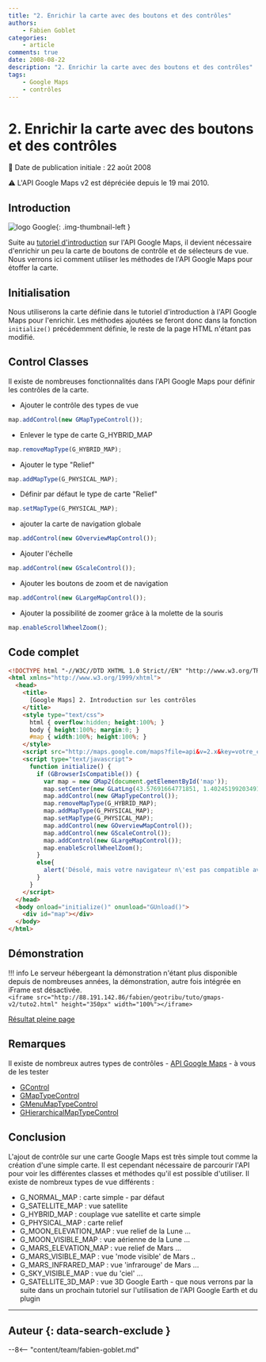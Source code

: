 ```yaml
---
title: "2. Enrichir la carte avec des boutons et des contrôles"
authors:
    - Fabien Goblet
categories:
    - article
comments: true
date: 2008-08-22
description: "2. Enrichir la carte avec des boutons et des contrôles"
tags:
    - Google Maps
    - contrôles
---
```


# 2. Enrichir la carte avec des boutons et des contrôles

:calendar: Date de publication initiale : 22 août 2008

:warning: L'API Google Maps v2 est dépréciée depuis le 19 mai 2010.

## Introduction

![logo Google](https://cdn.geotribu.fr/img/logos-icones/entreprises_association/google/google.webp "logo Google"){: .img-thumbnail-left }

Suite au [tutoriel d'introduction](2008-08-22_1-introduction-a-l-api-google-maps.md) sur l'API Google Maps, il devient nécessaire d'enrichir un peu la carte de boutons de contrôle et de sélecteurs de vue. Nous verrons ici comment utiliser les méthodes de l'API Google Maps pour étoffer la carte.

## Initialisation

Nous utiliserons la carte définie dans le tutoriel d'introduction à l'API Google Maps pour l'enrichir.
Les méthodes ajoutées se feront donc dans la fonction `initialize()` précédemment définie, le reste de la page HTML n'étant pas modifié.

## Control Classes

Il existe de nombreuses fonctionnalités dans l'API Google Maps pour définir les contrôles de la carte.

- Ajouter le contrôle des types de vue

```javascript
map.addControl(new GMapTypeControl());
```

- Enlever le type de carte G_HYBRID_MAP

```javascript
map.removeMapType(G_HYBRID_MAP);
```

- Ajouter le type "Relief"

```javascript
map.addMapType(G_PHYSICAL_MAP);
```

- Définir par défaut le type de carte "Relief"

```javascript
map.setMapType(G_PHYSICAL_MAP);
```

- ajouter la carte de navigation globale

```javascript
map.addControl(new GOverviewMapControl());
```

- Ajouter l'échelle

```javascript
map.addControl(new GScaleControl());
```

- Ajouter les boutons de zoom et de navigation

```javascript
map.addControl(new GLargeMapControl());
```

- Ajouter la possibilité de zoomer grâce à la molette de la souris

```javascript
map.enableScrollWheelZoom();
```

## Code complet

```html
<!DOCTYPE html "-//W3C//DTD XHTML 1.0 Strict//EN" "http://www.w3.org/TR/xhtml1/DTD/xhtml1-strict.dtd">
<html xmlns="http://www.w3.org/1999/xhtml">
  <head>
    <title>
      [Google Maps] 2. Introduction sur les contrôles
    </title>
    <style type="text/css">
      html { overflow:hidden; height:100%; }
      body { height:100%; margin:0; }
      #map { width:100%; height:100%; }
    </style>
    <script src="http://maps.google.com/maps?file=api&v=2.x&key=votre_clé_ici" type="text/javascript"></script>
    <script type="text/javascript">
      function initialize() {
        if (GBrowserIsCompatible()) {
          var map = new GMap2(document.getElementById('map'));
          map.setCenter(new GLatLng(43.57691664771851, 1.402451992034912),15);
          map.addControl(new GMapTypeControl());
          map.removeMapType(G_HYBRID_MAP);
          map.addMapType(G_PHYSICAL_MAP);
          map.setMapType(G_PHYSICAL_MAP);
          map.addControl(new GOverviewMapControl());
          map.addControl(new GScaleControl());
          map.addControl(new GLargeMapControl());
          map.enableScrollWheelZoom();
        }
        else{
          alert('Désolé, mais votre navigateur n\'est pas compatible avec Google Maps');
        }
      }
    </script>
  </head>
  <body onload="initialize()" onunload="GUnload()">
    <div id="map"></div>
  </body>
</html>
```

## Démonstration

!!! info
    Le serveur hébergeant la démonstration n'étant plus disponible depuis de nombreuses années, la démonstration, autre fois intégrée en iFrame est désactivée.  
    `<iframe src="http://88.191.142.86/fabien/geotribu/tuto/gmaps-v2/tuto2.html" height="350px" width="100%"></iframe>`

[Résultat pleine page](http://88.191.142.86/fabien/geotribu/tuto/gmaps-v2/tuto2.html)

## Remarques

Il existe de nombreux autres types de contrôles - [API Google Maps](http://code.google.com/apis/maps/documentation/reference.html) - à vous de les tester

- [GControl](http://code.google.com/apis/maps/documentation/reference.html#GControlImpl)
- [GMapTypeControl](http://code.google.com/apis/maps/documentation/reference.html#GMapTypeControl)
- [GMenuMapTypeControl](http://code.google.com/apis/maps/documentation/reference.html#GMenuMapTypeControl)
- [GHierarchicalMapTypeControl](http://code.google.com/apis/maps/documentation/reference.html#GHierarchicalMapTypeControl)

## Conclusion

L'ajout de contrôle sur une carte Google Maps est très simple tout comme la création d'une simple carte. Il est cependant nécessaire de parcourir l'API pour voir les différentes classes et méthodes qu'il est possible d'utiliser. Il existe de nombreux types de vue différents :

- G_NORMAL_MAP : carte simple - par défaut
- G_SATELLITE_MAP : vue satellite
- G_HYBRID_MAP : couplage vue satellite et carte simple
- G_PHYSICAL_MAP : carte relief
- G_MOON_ELEVATION_MAP : vue relief de la Lune ...
- G_MOON_VISIBLE_MAP : vue aérienne de la Lune ...
- G_MARS_ELEVATION_MAP : vue relief de Mars ...
- G_MARS_VISIBLE_MAP : vue 'mode visible' de Mars ..
- G_MARS_INFRARED_MAP : vue 'infrarouge' de Mars ...
- G_SKY_VISIBLE_MAP : vue du 'ciel' ...
- G_SATELLITE_3D_MAP : vue 3D Google Earth - que nous verrons par la suite dans un prochain tutoriel sur l'utilisation de l'API Google Earth et du plugin

----

## Auteur {: data-search-exclude }

--8<-- "content/team/fabien-goblet.md"
